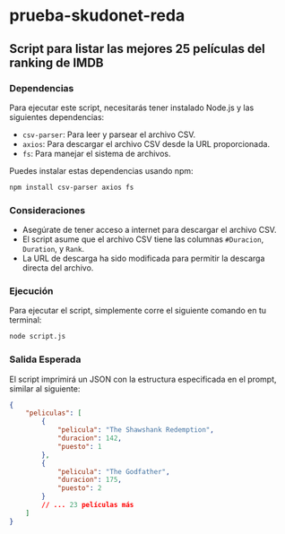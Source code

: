 # prueba-skudonet-reda
## Script para listar las mejores 25 películas del ranking de IMDB

### Dependencias
Para ejecutar este script, necesitarás tener instalado Node.js y las siguientes dependencias:
- `csv-parser`: Para leer y parsear el archivo CSV.
- `axios`: Para descargar el archivo CSV desde la URL proporcionada.
- `fs`: Para manejar el sistema de archivos.

Puedes instalar estas dependencias usando npm:
```bash
npm install csv-parser axios fs
```

### Consideraciones
- Asegúrate de tener acceso a internet para descargar el archivo CSV.
- El script asume que el archivo CSV tiene las columnas `#Duracion`, `Duration`, y `Rank`.
- La URL de descarga ha sido modificada para permitir la descarga directa del archivo.

### Ejecución
Para ejecutar el script, simplemente corre el siguiente comando en tu terminal:
```bash
node script.js
```

### Salida Esperada
El script imprimirá un JSON con la estructura especificada en el prompt, similar al siguiente:
```json
{
    "peliculas": [
        {
            "pelicula": "The Shawshank Redemption",
            "duracion": 142,
            "puesto": 1
        },
        {
            "pelicula": "The Godfather",
            "duracion": 175,
            "puesto": 2
        }
        // ... 23 películas más
    ]
}
```
